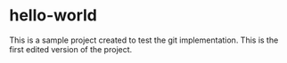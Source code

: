 # hello-world
This is a sample project created to test the git implementation.
This is the first edited version of the project.
